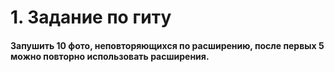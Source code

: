 # 1. Задание по гиту 
#### Запушить 10 фото, неповторяющихся по расширению, после первых 5 можно повторно использовать расширения.
